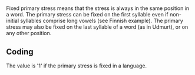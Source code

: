 # [](ParameterTable?__template__=property.md&property=Name#cldf:UT125)

Fixed primary stress means that the stress is always in the same position in a word. The primary stress can be fixed on 
the first syllable even if non-initial syllables comprise long vowels (see Finnish example). The primary stress may 
also be fixed on the last syllable of a word (as in Udmurt), or on any other position.

[](ExampleTable?example_id=1&with_internal_ref_link#cldf:UT125-1)

[](ExampleTable?example_id=2&with_internal_ref_link#cldf:UT125-2)

## Coding

The value is '1' if the primary stress is fixed in a language.

